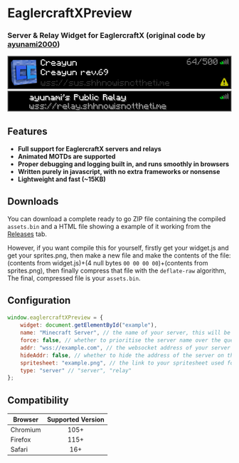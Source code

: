 # EaglercraftXPreview
### Server & Relay Widget for EaglercraftX (original code by [ayunami2000](https://github.com/ayunami2000))

![Server](img/server.png)
![Relay](img/relay.png)

## Features
- **Full support for EaglercraftX servers and relays**
- **Animated MOTDs are supported**
- **Proper debugging and logging built in, and runs smoothly in browsers**
- **Written purely in javascript, with no extra frameworks or nonsense**
- **Lightweight and fast (~15KB)**

## Downloads
You can download a complete ready to go ZIP file containing the compiled `assets.bin` and a HTML file showing a example of it working from the [Releases](https://github.com/fergusfergusfergus/eaglerxpreview/releases) tab.

However, if you want compile this for yourself, firstly get your widget.js and get your sprites.png, then make a new file and make the contents of the file: (contents from widget.js)+(4 null bytes `00 00 00 00`)+(contents from sprites.png), then finally compress that file with the `deflate-raw` algorithm, The final, compressed file is your `assets.bin`.

## Configuration
```javascript
window.eaglercraftXPreview = {
	widget: document.getElementById("example"),
	name: "Minecraft Server", // the name of your server, this will be displayed on your widget.
	force: false, // whether to prioritise the server name over the query name.
	addr: "wss://example.com", // the websocket address of your server
	hideAddr: false, // whether to hide the address of the server on the widget
	spritesheet: "example.png", // the link to your spritesheet used for showing icons on the widget
	type: "server" // "server", "relay"
};
```

## Compatibility
| Browser   | Supported Version |
|-----------|:----------------:|
| Chromium  | 105+             |
| Firefox   | 115+             |
| Safari    | 16+              |
